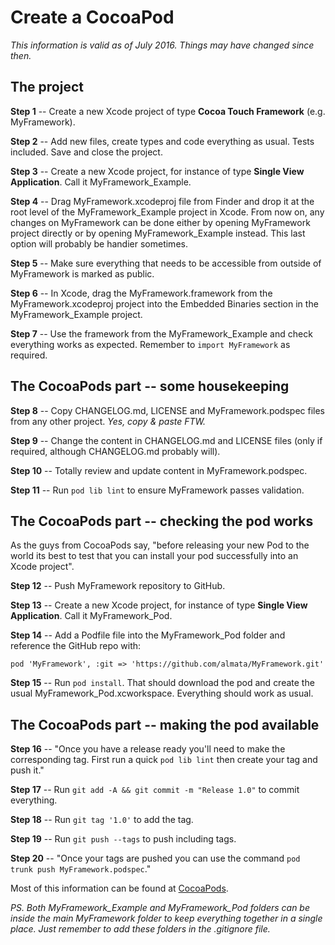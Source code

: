# Create a CocoaPod

_This information is valid as of July 2016. Things may have changed since then._

## The project

**Step 1** -- Create a new Xcode project of type **Cocoa Touch Framework** (e.g. MyFramework).

**Step 2** -- Add new files, create types and code everything as usual. Tests included. Save and close the project.

**Step 3** -- Create a new Xcode project, for instance of type **Single View Application**. Call it MyFramework\_Example.

**Step 4** -- Drag MyFramework.xcodeproj file from Finder and drop it at the root level of the MyFramework\_Example project in Xcode. From now on, any changes on MyFramework can be done either by opening MyFramework project directly or by opening MyFramework\_Example instead. This last option will probably be handier sometimes.

**Step 5** -- Make sure everything that needs to be accessible from outside of MyFramework is marked as public.

**Step 6** -- In Xcode, drag the MyFramework.framework from the MyFramework.xcodeproj project into the Embedded Binaries section in the MyFramework_Example project.

**Step 7** -- Use the framework from the MyFramework_Example and check everything works as expected. Remember to `import MyFramework` as required.

## The CocoaPods part -- some housekeeping

**Step 8** -- Copy CHANGELOG.md, LICENSE and MyFramework.podspec files from any other project. *Yes, copy & paste FTW.*

**Step 9** -- Change the content in CHANGELOG.md and LICENSE files (only if required, although CHANGELOG.md probably will).

**Step 10** -- Totally review and update content in MyFramework.podspec.

**Step 11** -- Run `pod lib lint` to ensure MyFramework passes validation.

## The CocoaPods part -- checking the pod works

As the guys from CocoaPods say, "before releasing your new Pod to the world its best to test that you can install your pod successfully into an Xcode project".

**Step 12** -- Push MyFramework repository to GitHub.

**Step 13** -- Create a new Xcode project, for instance of type **Single View Application**. Call it MyFramework\_Pod.

**Step 14** -- Add a Podfile file into the MyFramework\_Pod folder and reference the GitHub repo with:

```
pod 'MyFramework', :git => 'https://github.com/almata/MyFramework.git'
```

**Step 15** -- Run `pod install`. That should download the pod and create the usual MyFramework\_Pod.xcworkspace. Everything should work as usual.

## The CocoaPods part -- making the pod available

**Step 16** -- "Once you have a release ready you'll need to make the corresponding tag. First run a quick `pod lib lint` then create your tag and push it."

**Step 17** -- Run `git add -A && git commit -m "Release 1.0"` to commit everything.

**Step 18** -- Run `git tag '1.0'` to add the tag.

**Step 19** -- Run `git push --tags` to push including tags.

**Step 20** -- "Once your tags are pushed you can use the command `pod trunk push MyFramework.podspec`."

Most of this information can be found at [CocoaPods](https://guides.cocoapods.org/making/making-a-cocoapod.html).

_PS. Both MyFramework\_Example and MyFramework\_Pod folders can be inside the main MyFramework folder to keep everything together in a single place. Just remember to add these folders in the .gitignore file._


